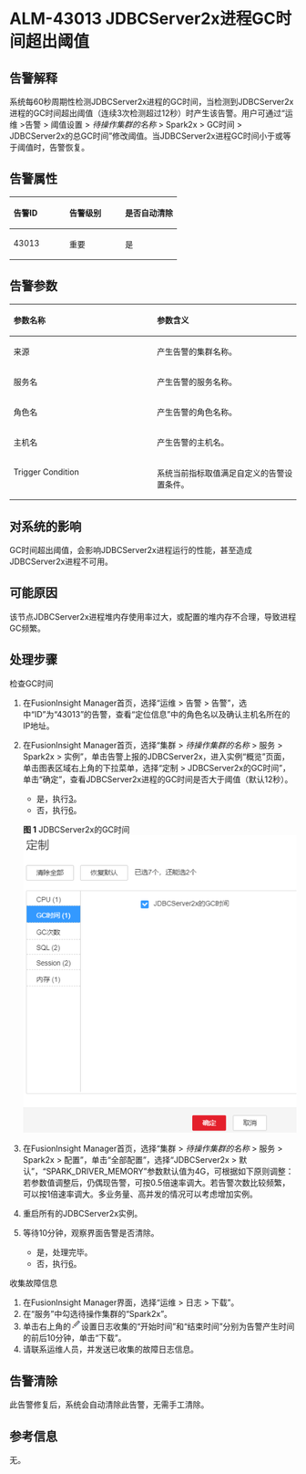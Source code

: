 # ALM-43013 JDBCServer2x进程GC时间超出阈值<a name="ALM-43013"></a>

## 告警解释<a name="s7c9141d03d6b444d8290c30b631d0cf0"></a>

系统每60秒周期性检测JDBCServer2x进程的GC时间，当检测到JDBCServer2x进程的GC时间超出阈值（连续3次检测超过12秒）时产生该告警。用户可通过“运维 \>告警 \> 阈值设置 \>  _待操作集群的名称_  \> Spark2x \> GC时间 \> JDBCServer2x的总GC时间”修改阈值。当JDBCServer2x进程GC时间小于或等于阈值时，告警恢复。

## 告警属性<a name="s376651fb53d8499887f815231786b339"></a>

<a name="t4159bb171b174e059da9bd760207c4d0"></a>
<table><thead align="left"><tr id="r1e339099e2f645ff9056bd119fe381bf"><th class="cellrowborder" valign="top" width="33.33333333333333%" id="mcps1.1.4.1.1"><p id="a38b80ab58f384df88ab015cc524b7cbb"><a name="a38b80ab58f384df88ab015cc524b7cbb"></a><a name="a38b80ab58f384df88ab015cc524b7cbb"></a>告警ID</p>
</th>
<th class="cellrowborder" valign="top" width="33.33333333333333%" id="mcps1.1.4.1.2"><p id="a46c53a74faf84ecf9c9af27d6f61eaab"><a name="a46c53a74faf84ecf9c9af27d6f61eaab"></a><a name="a46c53a74faf84ecf9c9af27d6f61eaab"></a>告警级别</p>
</th>
<th class="cellrowborder" valign="top" width="33.33333333333333%" id="mcps1.1.4.1.3"><p id="a5fb5879d1a934dd39866e315bf6dfe8f"><a name="a5fb5879d1a934dd39866e315bf6dfe8f"></a><a name="a5fb5879d1a934dd39866e315bf6dfe8f"></a>是否自动清除</p>
</th>
</tr>
</thead>
<tbody><tr id="r237ab3a8c9504376a9db5fa7a97b148f"><td class="cellrowborder" valign="top" width="33.33333333333333%" headers="mcps1.1.4.1.1 "><p id="af28381aaf20e4c4a8f85098ec46a0303"><a name="af28381aaf20e4c4a8f85098ec46a0303"></a><a name="af28381aaf20e4c4a8f85098ec46a0303"></a>43013</p>
</td>
<td class="cellrowborder" valign="top" width="33.33333333333333%" headers="mcps1.1.4.1.2 "><p id="a6317fab9a9e34459b2a6e2e021edc2a2"><a name="a6317fab9a9e34459b2a6e2e021edc2a2"></a><a name="a6317fab9a9e34459b2a6e2e021edc2a2"></a>重要</p>
</td>
<td class="cellrowborder" valign="top" width="33.33333333333333%" headers="mcps1.1.4.1.3 "><p id="aa82affe10728446b8a39f58bf556fc8a"><a name="aa82affe10728446b8a39f58bf556fc8a"></a><a name="aa82affe10728446b8a39f58bf556fc8a"></a>是</p>
</td>
</tr>
</tbody>
</table>

## 告警参数<a name="s41639aabee044d8d960019194e2e6eb6"></a>

<a name="t97c720d80e924869b586cf705bdbb204"></a>
<table><thead align="left"><tr id="rae0af347daa24e06b98b0421fe713051"><th class="cellrowborder" valign="top" width="50%" id="mcps1.1.3.1.1"><p id="a56eccbfb77e74aa68437112aac4782ef"><a name="a56eccbfb77e74aa68437112aac4782ef"></a><a name="a56eccbfb77e74aa68437112aac4782ef"></a>参数名称</p>
</th>
<th class="cellrowborder" valign="top" width="50%" id="mcps1.1.3.1.2"><p id="aa100738b88d94b3890e8fdde1ca6cf02"><a name="aa100738b88d94b3890e8fdde1ca6cf02"></a><a name="aa100738b88d94b3890e8fdde1ca6cf02"></a>参数含义</p>
</th>
</tr>
</thead>
<tbody><tr id="row46363355123"><td class="cellrowborder" valign="top" width="50%" headers="mcps1.1.3.1.1 "><p id="p17935380415"><a name="p17935380415"></a><a name="p17935380415"></a>来源</p>
</td>
<td class="cellrowborder" valign="top" width="50%" headers="mcps1.1.3.1.2 "><p id="p187931338134115"><a name="p187931338134115"></a><a name="p187931338134115"></a>产生告警的集群名称。</p>
</td>
</tr>
<tr id="r84a8eeac06ca46ee937631f94bb0eb3c"><td class="cellrowborder" valign="top" width="50%" headers="mcps1.1.3.1.1 "><p id="p41293795"><a name="p41293795"></a><a name="p41293795"></a>服务名</p>
</td>
<td class="cellrowborder" valign="top" width="50%" headers="mcps1.1.3.1.2 "><p id="a3782d19bc5bb49a9b3b129fe8f6a7f37"><a name="a3782d19bc5bb49a9b3b129fe8f6a7f37"></a><a name="a3782d19bc5bb49a9b3b129fe8f6a7f37"></a>产生告警的服务名称。</p>
</td>
</tr>
<tr id="r6d450898cd1948969635904d31fc0ab5"><td class="cellrowborder" valign="top" width="50%" headers="mcps1.1.3.1.1 "><p id="p23892775"><a name="p23892775"></a><a name="p23892775"></a>角色名</p>
</td>
<td class="cellrowborder" valign="top" width="50%" headers="mcps1.1.3.1.2 "><p id="abede771415c3492381db5c9910db0bff"><a name="abede771415c3492381db5c9910db0bff"></a><a name="abede771415c3492381db5c9910db0bff"></a>产生告警的角色名称。</p>
</td>
</tr>
<tr id="r1f75e56643624cf987aadc9f9569929f"><td class="cellrowborder" valign="top" width="50%" headers="mcps1.1.3.1.1 "><p id="p14847206"><a name="p14847206"></a><a name="p14847206"></a>主机名</p>
</td>
<td class="cellrowborder" valign="top" width="50%" headers="mcps1.1.3.1.2 "><p id="a318fdd3afdd84d8295b93803fe7dd9f4"><a name="a318fdd3afdd84d8295b93803fe7dd9f4"></a><a name="a318fdd3afdd84d8295b93803fe7dd9f4"></a>产生告警的主机名。</p>
</td>
</tr>
<tr id="r4e888b217e0c4dda911e3e79da8fce66"><td class="cellrowborder" valign="top" width="50%" headers="mcps1.1.3.1.1 "><p id="af9afacd827ec415e968655804e8e93e6"><a name="af9afacd827ec415e968655804e8e93e6"></a><a name="af9afacd827ec415e968655804e8e93e6"></a>Trigger Condition</p>
</td>
<td class="cellrowborder" valign="top" width="50%" headers="mcps1.1.3.1.2 "><p id="aa568fb5712484a5ca4bbf32224da6b54"><a name="aa568fb5712484a5ca4bbf32224da6b54"></a><a name="aa568fb5712484a5ca4bbf32224da6b54"></a>系统当前指标取值满足自定义的告警设置条件。</p>
</td>
</tr>
</tbody>
</table>

## 对系统的影响<a name="s571b1640392345b59ad2a1ffba139704"></a>

GC时间超出阈值，会影响JDBCServer2x进程运行的性能，甚至造成JDBCServer2x进程不可用。

## 可能原因<a name="s069a86c403ce485e94e72eba6af1c8d3"></a>

该节点JDBCServer2x进程堆内存使用率过大，或配置的堆内存不合理，导致进程GC频繁。

## 处理步骤<a name="sb0b5e45cd01c4938a39b9d88da77763b"></a>

检查GC时间

1.  在FusionInsight Manager首页，选择“运维 \> 告警 \> 告警”，选中“ID”为“43013”的告警，查看“定位信息”中的角色名以及确认主机名所在的IP地址。
2.  在FusionInsight Manager首页，选择“集群 \>  _待操作集群的名称_  \> 服务 \> Spark2x \> 实例”，单击告警上报的JDBCServer2x，进入实例“概览”页面，单击图表区域右上角的下拉菜单，选择“定制 \> JDBCServer2x的GC时间”，单击“确定”，查看JDBCServer2x进程的GC时间是否大于阈值（默认12秒）。

    -   是，执行[3](#li64401337115811)。
    -   否，执行[6](#li11348147105818)。

    **图 1**  JDBCServer2x的GC时间<a name="fig137461620432"></a>  
    ![](figures/JDBCServer2x的GC时间.png "JDBCServer2x的GC时间")

3.  <a name="li64401337115811"></a>在FusionInsight Manager首页，选择“集群 \>  _待操作集群的名称_  \> 服务 \> Spark2x \> 配置”，单击“全部配置”，选择“JDBCServer2x \> 默认”，“SPARK\_DRIVER\_MEMORY”参数默认值为4G，可根据如下原则调整：若参数值调整后，仍偶现告警，可按0.5倍速率调大。若告警次数比较频繁，可以按1倍速率调大。多业务量、高并发的情况可以考虑增加实例。
4.  重启所有的JDBCServer2x实例。
5.  等待10分钟，观察界面告警是否清除。
    -   是，处理完毕。
    -   否，执行[6](#li11348147105818)。


收集故障信息

1.  <a name="li11348147105818"></a>在FusionInsight Manager界面，选择“运维 \> 日志 \> 下载”。
2.  在“服务”中勾选待操作集群的“Spark2x”。
3.  单击右上角的![](figures/zh-cn_image_0263895574.png)设置日志收集的“开始时间”和“结束时间”分别为告警产生时间的前后10分钟，单击“下载”。
4.  请联系运维人员，并发送已收集的故障日志信息。

## 告警清除<a name="section169311343318"></a>

此告警修复后，系统会自动清除此告警，无需手工清除。

## 参考信息<a name="s117ba5042c8047e49828d78387997ff5"></a>

无。

